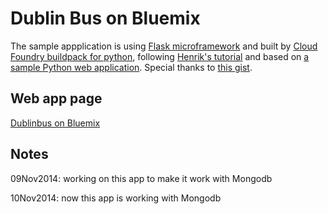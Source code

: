 Dublin Bus on Bluemix
=============================

The sample appplication is using [Flask microframework](http://flask.pocoo.org/) and built by [Cloud Foundry buildpack for python](https://github.com/cf-buildpacks/compile-extensions.git), following [Henrik's tutorial](http://blog.4loeser.net/2014/06/some-fun-with-bluemix-cloud-foundry.html) and based on [a sample Python web application](https://github.com/michaljemala/hello-python). Special thanks to [this gist](https://gist.github.com/lucasmcastro/9654941).

Web app page
-----------------------
[Dublinbus on Bluemix](http://dublinbus2014.mybluemix.net)

Notes
-----
09Nov2014: working on this app to make it work with Mongodb

10Nov2014: now this app is working with Mongodb
